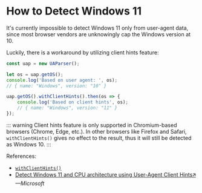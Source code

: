 # How to Detect Windows 11

It's currently impossible to detect Windows 11 only from user-agent data, since most browser vendors are unknowingly cap the Windows version at 10. 

Luckily, there is a workaround by utilizing client hints feature:

```js
const uap = new UAParser();

let os = uap.getOS();
console.log('Based on user agent: ', os); 
// { name: "Windows", version: "10" }

uap.getOS().withClientHints().then(os => {
    console.log('Based on client hints', os); 
    // { name: "Windows", version: "11" }
});
```

::: warning
Client hints feature is only supported in Chromium-based browsers (Chrome, Edge, etc.). In other browsers like Firefox and Safari, `withClientHints()` gives no effect to the result, thus it will still be detected as Windows 10.
:::


References:

- [`withClientHints()`](/api/main/idata/with-client-hints)
- [Detect Windows 11 and CPU architecture using User-Agent Client Hints🡭](https://learn.microsoft.com/en-us/microsoft-edge/web-platform/how-to-detect-win11) *—Microsoft*